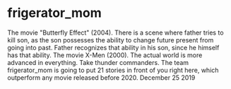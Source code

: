 # frigerator_mom
The movie "Butterfly Effect" (2004). There is a scene where father tries to kill son, as the son possesses the ability to change future present from going into past. Father recognizes that ability in his son, since he himself has that ability.
The movie X-Men (2000). The actual world is more advanced in everything. Take thunder commanders.
The team frigerator_mom is going to put 21 stories in front of you right here, which outperform any movie released before 2020.
December 25 2019
